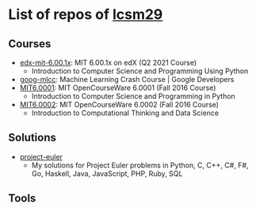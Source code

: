 # List of repos of [lcsm29](https://github.com/lcsm29)
## Courses
- [edx-mit-6.00.1x](https://github.com/lcsm29/edx-mit-6.00.1x): MIT 6.00.1x on edX (Q2 2021 Course)
  - Introduction to Computer Science and Programming Using Python
- [goog-mlcc](https://github.com/lcsm29/goog-mlcc): Machine Learning Crash Course | Google Developers
- [MIT6.0001](https://github.com/lcsm29/MIT6.0001): MIT OpenCourseWare 6.0001 (Fall 2016 Course)
  - Introduction to Computer Science and Programming in Python
- [MIT6.0002](https://github.com/lcsm29/MIT6.0002): MIT OpenCourseWare 6.0002 (Fall 2016 Course)
  - Introduction to Computational Thinking and Data Science

## Solutions
- [project-euler](https://github.com/lcsm29/project-euler)
  - My solutions for Project Euler problems in Python, C, C++, C#, F#, Go, Haskell, Java, JavaScript, PHP, Ruby, SQL

## Tools
